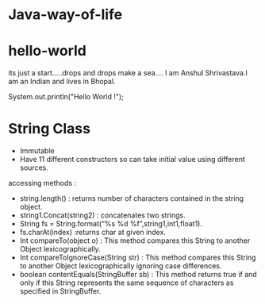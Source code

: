 # Java-way-of-life
# hello-world
its just a start.....drops and drops make a sea....
I am Anshul Shrivastava.I am an Indian and lives in Bhopal.

System.out.println("Hello World !");



# String Class
- Immutable
- Have 11 different constructors so can take initial value using different sources.


 accessing methods :

* string.length() : returns number of characters contained in the string object.
* string1.Concat(string2) :  concatenates two strings.
* String fs = String.format(“%s %d %f”,string1,int1,float1).
* fs.charAt(index) :returns char at given index.
* Int compareTo(object o) : This method compares this String to another Object lexicographically. 
* Int compareToIgnoreCase(String str)  : This method compares this String to another Object lexicographically ignoring case differences.
* boolean contentEquals(StringBuffer sb) : This method returns true if and only if this String represents the same sequence of characters as specified in StringBuffer.
